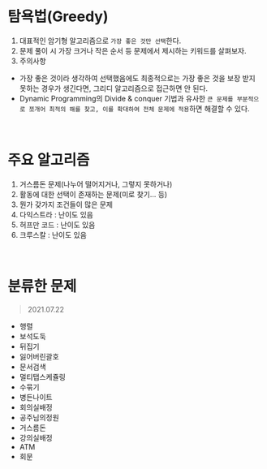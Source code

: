 # 탐욕법(Greedy)
1. 대표적인 암기형 알고리즘으로 `가장 좋은 것만 선택`한다.
2. 문제 풀이 시 가장 크거나 작은 순서 등 문제에서 제시하는 키워드를 살펴보자.
3. 주의사항
  - 가장 좋은 것이라 생각하여 선택했음에도 최종적으로는 가장 좋은 것을 보장 받지 못하는 경우가 생긴다면, 그리디 알고리즘으로 접근하면 안 된다.
  - Dynamic Programming의 Divide & conquer 기법과 유사한 `큰 문제를 부분적으로 쪼개어 최적의 해를 찾고, 이를 확대하여 전체 문제에 적용`하면 해결할 수 있다.

<br>

# 주요 알고리즘
1. 거스름돈 문제(나누어 떨어지거나, 그렇지 못하거나)
2. 활동에 대한 선택이 존재하는 문제(미로 찾기... 등)
3. 뭔가 갖가지 조건들이 많은 문제
4. 다익스트라 : 난이도 있음
5. 허프만 코드 : 난이도 있음
6. 크루스칼 : 난이도 있음

<br>

# 분류한 문제
> 2021.07.22
- 행렬
- 보석도둑
- 뒤집기
- 잃어버린괄호
- 문서검색
- 멀티탭스케쥴링
- 수묶기
- 병든나이트
- 회의실배정
- 공주님의정원
- 거스름돈
- 강의실배정
- ATM
- 회문